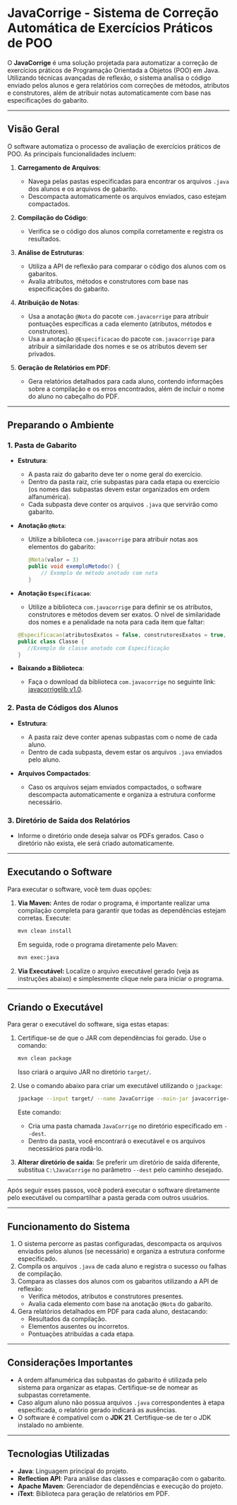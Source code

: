 # JavaCorrige - Sistema de Correção Automática de Exercícios Práticos de POO

O **JavaCorrige** é uma solução projetada para automatizar a correção de exercícios práticos de Programação Orientada a Objetos (POO) em Java. Utilizando técnicas avançadas de reflexão, o sistema analisa o código enviado pelos alunos e gera relatórios com correções de métodos, atributos e construtores, além de atribuir notas automaticamente com base nas especificações do gabarito.

---

## Visão Geral

O software automatiza o processo de avaliação de exercícios práticos de POO. As principais funcionalidades incluem:

1. **Carregamento de Arquivos**:
   - Navega pelas pastas especificadas para encontrar os arquivos `.java` dos alunos e os arquivos de gabarito.
   - Descompacta automaticamente os arquivos enviados, caso estejam compactados.

2. **Compilação do Código**:
   - Verifica se o código dos alunos compila corretamente e registra os resultados.

3. **Análise de Estruturas**:
   - Utiliza a API de reflexão para comparar o código dos alunos com os gabaritos.
   - Avalia atributos, métodos e construtores com base nas especificações do gabarito.

4. **Atribuição de Notas**:
   - Usa a anotação `@Nota` do pacote `com.javacorrige` para atribuir pontuações específicas a cada elemento (atributos, métodos e construtores).
   - Usa a anotação `@Especificacao` do pacote `com.javacorrige` para atribuir a similaridade dos nomes e se os atributos devem ser privados.

5. **Geração de Relatórios em PDF**:
   - Gera relatórios detalhados para cada aluno, contendo informações sobre a compilação e os erros encontrados, além de incluir o nome do aluno no cabeçalho do PDF.

---

## Preparando o Ambiente

### 1. Pasta de Gabarito
- **Estrutura**:
  - A pasta raiz do gabarito deve ter o nome geral do exercício.
  - Dentro da pasta raiz, crie subpastas para cada etapa ou exercício (os nomes das subpastas devem estar organizados em ordem alfanumérica).
  - Cada subpasta deve conter os arquivos `.java` que servirão como gabarito.

- **Anotação `@Nota`**:
  - Utilize a biblioteca `com.javacorrige` para atribuir notas aos elementos do gabarito:
    ```java
    @Nota(valor = 3)
    public void exemploMetodo() {
        // Exemplo de método anotado com nota
    }
    ```

- **Anotação `Especificacao`**:
   - Utilize a biblioteca `com.javacorrige` para definir se os atributos, construtores e métodos devem ser exatos. O nível de similaridade dos nomes
    e a penalidade na nota para cada item que faltar:
   ```java
   @Especificacao(atributosExatos = false, construtoresExatos = true, similaridade = 0.7, penalidade = 0.2) // construtores está presente mas penso em retirar.
   public class Classe {
      //Exemplo de classe anotado com Especificação
   }
   ```

- **Baixando a Biblioteca**:
  - Faça o download da biblioteca `com.javacorrige` no seguinte link: [javacorrigelib v1.0](https://github.com/GabrielDaniAz/javacorrigelib/releases/tag/v1.0).

### 2. Pasta de Códigos dos Alunos
- **Estrutura**:
  - A pasta raiz deve conter apenas subpastas com o nome de cada aluno.
  - Dentro de cada subpasta, devem estar os arquivos `.java` enviados pelo aluno.

- **Arquivos Compactados**:
  - Caso os arquivos sejam enviados compactados, o software descompacta automaticamente e organiza a estrutura conforme necessário.

### 3. Diretório de Saída dos Relatórios
- Informe o diretório onde deseja salvar os PDFs gerados. Caso o diretório não exista, ele será criado automaticamente.

---

## Executando o Software

Para executar o software, você tem duas opções:

1. **Via Maven:**
   Antes de rodar o programa, é importante realizar uma compilação completa para garantir que todas as dependências estejam corretas. Execute:
   
   ```bash
   mvn clean install
   ```

   Em seguida, rode o programa diretamente pelo Maven:
   
   ```bash
   mvn exec:java
   ```

2. **Via Executável:**
   Localize o arquivo executável gerado (veja as instruções abaixo) e simplesmente clique nele para iniciar o programa.

---

## Criando o Executável

Para gerar o executável do software, siga estas etapas:

1. Certifique-se de que o JAR com dependências foi gerado. Use o comando:
   
   ```bash
   mvn clean package
   ```

   Isso criará o arquivo JAR no diretório `target/`.

2. Use o comando abaixo para criar um executável utilizando o `jpackage`:

   ```bash
   jpackage --input target/ --name JavaCorrige --main-jar javacorrige-1.0-SNAPSHOT-jar-with-dependencies.jar --main-class com.javacorrige.Main --type app-image --icon src/main/resources/assets/icons/javacorrige_icon.ico --dest "C:\JavaCorrige"
   ```

   Este comando:
   - Cria uma pasta chamada `JavaCorrige` no diretório especificado em `--dest`.
   - Dentro da pasta, você encontrará o executável e os arquivos necessários para rodá-lo.

3. **Alterar diretório de saída:**
   Se preferir um diretório de saída diferente, substitua `C:\JavaCorrige` no parâmetro `--dest` pelo caminho desejado.

---

Após seguir esses passos, você poderá executar o software diretamente pelo executável ou compartilhar a pasta gerada com outros usuários.

---

## Funcionamento do Sistema

1. O sistema percorre as pastas configuradas, descompacta os arquivos enviados pelos alunos (se necessário) e organiza a estrutura conforme especificado.
2. Compila os arquivos `.java` de cada aluno e registra o sucesso ou falhas de compilação.
3. Compara as classes dos alunos com os gabaritos utilizando a API de reflexão:
   - Verifica métodos, atributos e construtores presentes.
   - Avalia cada elemento com base na anotação `@Nota` do gabarito.
4. Gera relatórios detalhados em PDF para cada aluno, destacando:
   - Resultados da compilação.
   - Elementos ausentes ou incorretos.
   - Pontuações atribuídas a cada etapa.

---

## Considerações Importantes

- A ordem alfanumérica das subpastas do gabarito é utilizada pelo sistema para organizar as etapas. Certifique-se de nomear as subpastas corretamente.
- Caso algum aluno não possua arquivos `.java` correspondentes à etapa especificada, o relatório gerado indicará as ausências.
- O software é compatível com o **JDK 21**. Certifique-se de ter o JDK instalado no ambiente.

---

## Tecnologias Utilizadas

- **Java**: Linguagem principal do projeto.
- **Reflection API**: Para análise das classes e comparação com o gabarito.
- **Apache Maven**: Gerenciador de dependências e execução do projeto.
- **iText**: Biblioteca para geração de relatórios em PDF.




